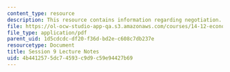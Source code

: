 ```yaml
---
content_type: resource
description: This resource contains information regarding negotiation.
file: https://ol-ocw-studio-app-qa.s3.amazonaws.com/courses/14-12-economic-applications-of-game-theory-fall-2012/4b4412575dc74593c9d9c59e94427b69_MIT14_12F12_chapter9.pdf
file_type: application/pdf
parent_uid: 1d5cdcdc-df20-f36d-bd2e-c608c7db237e
resourcetype: Document
title: Session 9 Lecture Notes
uid: 4b441257-5dc7-4593-c9d9-c59e94427b69
---
```

